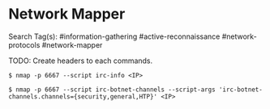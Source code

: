 # Network Mapper

Search Tag(s): #information-gathering #active-reconnaissance #network-protocols #network-mapper

TODO: Create headers to each commands.

```
$ nmap -p 6667 --script irc-info <IP>
```

```
$ nmap -p 6667 --script irc-botnet-channels --script-args 'irc-botnet-channels.channels={security,general,HTP}' <IP>
```